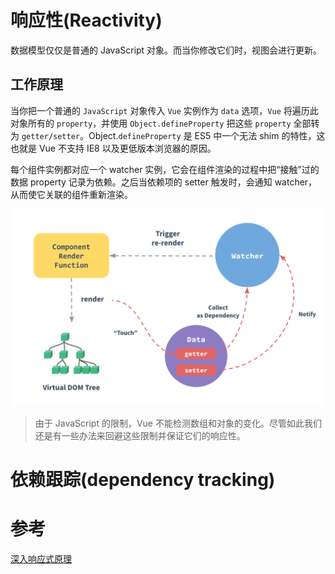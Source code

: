 # 响应性(Reactivity)
数据模型仅仅是普通的 JavaScript 对象。而当你修改它们时，视图会进行更新。

## 工作原理
当你把一个普通的 `JavaScript` 对象传入 `Vue` 实例作为 `data` 选项，`Vue` 将遍历此对象所有的 `property`，并使用 `Object.defineProperty` 把这些 `property` 全部转为 `getter/setter`。Object.`defineProperty` 是 ES5 中一个无法 shim 的特性，这也就是 Vue 不支持 IE8 以及更低版本浏览器的原因。   

每个组件实例都对应一个 watcher 实例，它会在组件渲染的过程中把“接触”过的数据 property 记录为依赖。之后当依赖项的 setter 触发时，会通知 watcher，从而使它关联的组件重新渲染。

![依赖](pic/1.png) 

> 由于 JavaScript 的限制，Vue 不能检测数组和对象的变化。尽管如此我们还是有一些办法来回避这些限制并保证它们的响应性。

# 依赖跟踪(dependency tracking)



# 参考
[深入响应式原理](https://cn.vuejs.org/v2/guide/reactivity.html)
